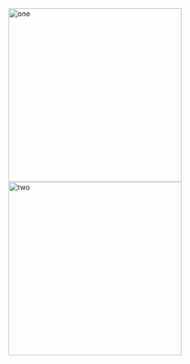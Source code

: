 <img width="344" alt="one" src="https://user-images.githubusercontent.com/49156359/138562797-633b3b6f-6e14-4aac-a1e6-1cbeff3df020.png">
<img width="344" alt="two" src="https://user-images.githubusercontent.com/49156359/138562800-5f5c7da1-73b2-420f-b142-eb3ca944deae.png">
